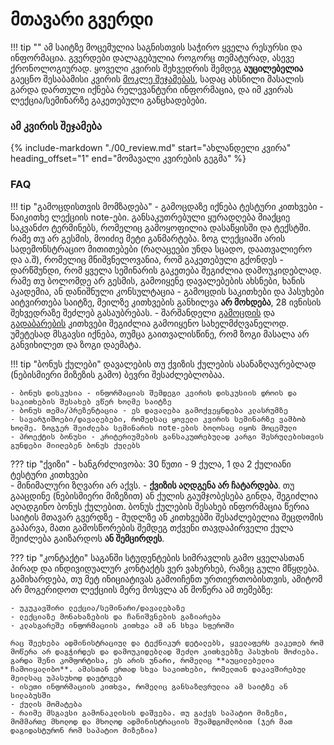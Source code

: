 # მთავარი გვერდი
!!! tip ""
	ამ საიტზე მოცემულია საგნისთვის საჭირო ყველა რესურსი და ინფორმაცია. გვერდები დალაგებულია როგორც თემატურად, ასევე ქრონოლოგიურად. 
	ყოველი კვირის შეხვედრის შემდეგ **აუცილებელია** გაეცნო შესაბამისი კვირის [მოკლე შეჯამებას](/00_review), სადაც ახსნილი მასალის გარდა დართული იქნება რელევანტური ინფორმაცია, და იმ კვირას ლექცია/სემინარზე გაკეთებული განცხადებები. 

### ამ კვირის შეჯამება
{%
   include-markdown "./00_review.md"
   start="ახლანდელი კვირა"
   heading_offset="1"
   end="მომავალი კვირების გეგმა"
%}


### FAQ
!!! tip "გამოცდისთვის მომზადება"
	- გამოცდაზე იქნება ტესტური კითხვები
	- წაიკითხე ლექციის note-ები. განსაკუთრებული ყურადღება მიაქციე საკვანძო ტერმინებს, რომელიც გამოყოფილია დასაწყისში და ტექსტში. რამე თუ არ გესმის, მოიძიე მეტი განმარტება. ზოგ ლექციაში არის სადემონსტრაციო მითითებები (რაღაცეები უნდა სცადო, დაათვალიერო და ა.შ), რომელიც მნიშვნელოვანია, რომ გაკეთებული გქონდეს
	- დარწმუნდი, რომ ყველა სემინარის გაკეთება შეგიძლია დამოუკიდებლად. რამე თუ ბოლომდე არ გესმის, გამოიყენე დავალებების ახსნები, ხანის აკადემია, ან დანიშნული კონსულტაცია
	- გამოცდის საკითხები და პასუხები აიტვირთება საიტზე, მეილზე კითხვების განხილვა **არ მოხდება**, 28 ივნისის შეხვედრაზე შეძლებ გასაუბრებას.
	- შარშანდელი [გამოცდის](https://freeuni-digital-technologies-archive.github.io/21f/info/final_exam.html) და [გადაბარების](https://freeuni-digital-technologies-archive.github.io/21f/info/final_retake.html) კითხვები შეგიძლია გამოიყენო სახელმძღვანელოდ. უმეტესად მსგავსი იქნება, თუმცა გაითვალისწინე, რომ ზოგი მასალა არ განვიხილეთ და ზოგი დაემატა.

!!! tip "ბონუს ქულები"
	დავალების თუ ქვიზის ქულების ასანაზღაურებლად (ნებისმიერი მიზეზის გამო) ბევრი შესაძლებლობაა. 

	- ბონუს დისკუსია - ინფორმაციას შემდეგი კვირის დისკუსიის დროის და საკითხების შესახებ ვწერ ხოლმე საიტზე
	- ბონუს თემა/პრეზენტაცია - ეს დავალება გამოქვეყნდება კლასრუმზე
	- სავარჯიშოები/დავალებები, რომელსაც ყოველი კვირის სემინარზე ვამბობ ხოლმე. ზოგჯერ შეიძლება სემინარის note-ების ბოლოსაც იყოს მოცემული
	- პროექტის ბონუსი - კრიტერიუმების განსაკუთრებულად კარგი შესრულებისთვის გუნდები მიიღებენ ბონუს ქულებს



??? tip "ქვიზი"
	- ხანგრძლივობა: 30 წუთი
	- 9 ქულა, 1 და 2 ქულიანი ტესტური კითხვები	
	- მინიმალური ზღვარი არ აქვს. 
	- **ქვიზის აღდგენა არ ჩატარდება**. თუ გააცდინე (ნებისმიერი მიზეზით) ან ქულის გაუმჯობესება გინდა, შეგიძლია აღადგინო ბონუს ქულებით. ბონუს ქულების შესახებ ინფორმაცია წერია საიტის მთავარ გვერდზე
	- მუდლზე ან კითხვებში შესაძლებელია შეცდომის გაპარვა, მათი გამოსწორების შემდეგ თქვენი თავდაპირველი ქულა შეიძლება გაიზარდოს **ან შემცირდეს**.	



??? tip "კონტაქტი"
	საგანში სტუდენტების სიმრავლის გამო ყველასთან პირად და ინდივიდუალურ კონტაქტს ვერ ვახერხებ, რაზეც გული მწყდება. გამიხარდება, თუ მეტ ინიციატივას გამოიჩენთ ურთიერთობისთვის, ამიტომ არ მოგერიდოთ ლექციის მერე მოსვლა ან მოწერა ამ თემებზე:
	
	- უკუკავშირი ლექცია/სემინარი/დავალებაზე
	- ლექციაზე მონახაზების და ჩანიშვნების გაზიარება
	- კლასგარეშე ინფორმაციის კითხვა ამ ან სხვა სფეროში 
	
	რაც შეეხება ადმინისტრაციულ და ტექნიკურ დეტალებს, ყველაფერს ვაკეთებ რომ მოწერა არ დაგჭირდეს და დამოუკიდებლად შეძლო კითხვებზე პასუხის მოძიება. გარდა შენი კომფორტისა, ეს არის უნარი, რომელიც **აუცილებელია ჩამოიყალიბო**. ამასთან ერთად სხვა საკითხები, რომელთან დაკავშირებულ მეილსაც უპასუხოდ დავტოვებ
	- ისეთი ინფორმაციის კითხვა, რომელიც განსაზღვრულია ამ საიტზე ან სილაბუსში
	- ქულის მომატება
	- რაიმე მსგავსი გამონაკლისის დაშვება. თუ გაქვს საპატიო მიზეზი, მომმართე მხოლოდ და მხოლოდ ადმინისტრაციის შუამდგომლობით (ჯერ მათ დაგიდასტურონ რომ საპატიო მიზეზია)
	
